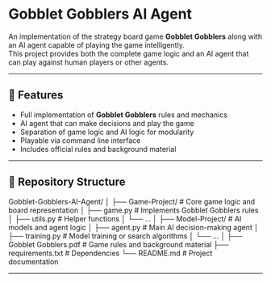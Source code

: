 # Gobblet Gobblers AI Agent  

An implementation of the strategy board game **Gobblet Gobblers** along with an AI agent capable of playing the game intelligently.  
This project provides both the complete game logic and an AI agent that can play against human players or other agents.  

---

## 🎯 Features  

- Full implementation of **Gobblet Gobblers** rules and mechanics  
- AI agent that can make decisions and play the game  
- Separation of game logic and AI logic for modularity  
- Playable via command line interface  
- Includes official rules and background material  

---

## 📂 Repository Structure  

Gobblet-Gobblers-AI-Agent/
│
├── Game-Project/ # Core game logic and board representation
│ ├── game.py # Implements Gobblet Gobblers rules
│ ├── utils.py # Helper functions
│ └── ...
│
├── Model-Project/ # AI models and agent logic
│ ├── agent.py # Main AI decision-making agent
│ ├── training.py # Model training or search algorithms
│ └── ...
│
├── Gobblet Gobblers.pdf # Game rules and background material
├── requirements.txt # Dependencies
└── README.md # Project documentation


---
